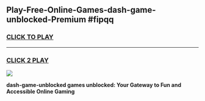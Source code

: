 
## Play-Free-Online-Games-dash-game-unblocked-Premium #fipqq
<h3>
<a href="https://premium.freeplayer.one?title=dash-game-unblocked&ref=8M">CLICK TO PLAY</a></h3>
<hr>

<h3>
<a href="https://premium.freeplayer.one?title=dash-game-unblocked&ref=8M">CLICK 2 PLAY</a>
  
</h3>

<a href="https://premium.freeplayer.one?title=dash-game-unblocked&ref=8M"><img src="https://clearcache.store/games.png"></a>


**dash-game-unblocked games unblocked: Your Gateway to Fun and Accessible Online Gaming**
